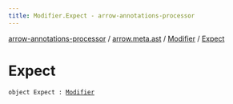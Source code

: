 ```yaml
---
title: Modifier.Expect - arrow-annotations-processor
---
```


[arrow-annotations-processor](../../index.html) / [arrow.meta.ast](../index.html) / [Modifier](index.html) / [Expect](./-expect.html)

# Expect

`object Expect : `[`Modifier`](index.html)